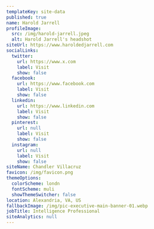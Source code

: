 ```yaml
---
templateKey: site-data
published: true
name: Harold Jarrell
profileImage:
  src: /img/harold-jarrell.jpeg
  alt: Harold Jarrell's headshot
siteUrl: https://www.haroldedjarrell.com
socialLinks:
  twitter:
    url: https://www.x.com
    label: Visit
    show: false
  facebook:
    url: https://www.facebook.com
    label: Visit
    show: false
  linkedin:
    url: https://www.linkedin.com
    label: Visit
    show: false
  pinterest:
    url: null
    label: Visit
    show: false
  instagram:
    url: null
    label: Visit
    show: false
siteName: Chandler Villacruz
favicon: /img/favicon.png
themeOptions:
  colorScheme: londn
  fontScheme: muli
  showThemeSwitcher: false
location: Alexandria, VA, US
fallbackImage: /img/pic-executive-main-banner-01.webp
jobTitle: Intelligence Professional
siteAnalytics: null
---
```

